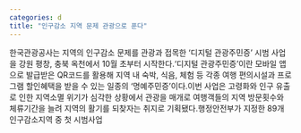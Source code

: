 ```yaml
---
categories: d
title: "인구감소 지역 문제 관광으로 푼다"
---
```

한국관광공사는 지역의 인구감소 문제를 관광과 접목한 ‘디지털 관광주민증’ 시범 사업을 강원 평창, 충북 옥천에서 10월 초부터 시작한다.‘디지털 관광주민증’이란 모바일 앱으로 발급받은 QR코드를 활용해 지역 내 숙박, 식음, 체험 등 각종 여행 편의시설과 프로그램 할인혜택을 받을 수 있는 일종의 ‘명예주민증’이다.이번 사업은 고령화와 인구 유출로 인한 지역소멸 위기가 심각한 상황에서 관광을 매개로 여행객들의 지역 방문횟수와 체류기간을 늘려 지역의 활기를 되찾자는 취지로 기획됐다.행정안전부가 지정한 89개 인구감소지역 중 첫 시범사업